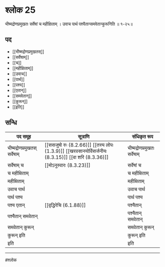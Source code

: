 # श्लोक 25

भीष्मद्रोणप्रमुखतः सर्वेषां च महीक्षिताम् ।
उवाच पार्थ पश्यैतान्समवेतान्कुरूनिति ॥ १-२५॥


## पद 

- [[भीष्मद्रोणप्रमुखतस्]]
- [[सर्वेषाम्]]
- [[च]]
- [[महीक्षिताम्]]
- [[उवाच]]
- [[पार्थ]]
- [[पश्य]]
- [[एतान्]]
- [[समवेतान्]]
- [[कुरून्]]
- [[इति]]

## सन्धि

| पद समूह | सूत्राणि | संधिकृत रूप |
| ----- | ----- | ----- |
| भीष्मद्रोणप्रमुखतस् सर्वेषाम् |  [[ससजुषो रुः (8.2.66)]] [[तस्य लोपः (1.3.9)]] [[खरवसानयोर्विसर्जनीयः (8.3.15)]] [[वा शरि (8.3.36)]] | भीष्मद्रोणप्रमुखतः सर्वेषाम् |
| सर्वेषाम् च |  [[मोऽनुस्वारः (8.3.23)]] | सर्वेषां च |
| च महीक्षिताम् |  | च महीक्षिताम् |
| महीक्षिताम् |  | महीक्षिताम् |
| उवाच पार्थ |  | उवाच पार्थ |
| पार्थ पश्य |  | पार्थ पश्य |
| पश्य एतान् |  [[वृद्धिरेचि (6.1.88)]] | पश्यैतान् |
| पश्यैतान् समवेतान् |  | पश्यैतान् समवेतान् |
| समवेतान् कुरून् |  | समवेतान् कुरून् |
| कुरून् इति |  | कुरून् इति |
| इति |  | इति |


---

#श्लोक